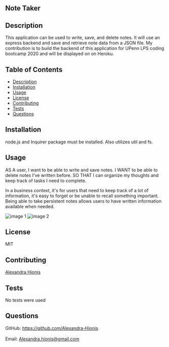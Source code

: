 
## Note Taker
## Description
This application can be used to write, save, and delete notes. It will use an express backend and save and retrieve note data from a JSON file. My contribution is to build the backend of this application for UPenn LPS coding bootcamp 2020 and will be displayed on on Heroku.
## Table of Contents
- [Description](#description)
- [Installation](#installation)
- [Usage](#usage)
- [License](#license)
- [Contributing](#contributing)
- [Tests](#tests)
- [Questions](#questions)
## Installation
node.js and Inquirer package must be installed. Also utilizes util and fs.
## Usage
AS A user, I want to be able to write and save notes.
I WANT to be able to delete notes I've written before.
SO THAT I can organize my thoughts and keep track of tasks I need to complete.

In a business context, it's for users that need to keep track of a lot of information, it's easy to forget or be unable to recall something important. Being able to take persistent notes allows users to have written information available when needed.

![image 1]()
![image 2]()
 
## License
MIT
## Contributing
[Alexandra Hionis](https://github.com/Alexandra-Hionis/README-Generator)
## Tests
No tests were used
## Questions
GitHub: https://github.com/Alexandra-Hionis<br /><br />
Email: Alexandra.hionis@gmail.com<br /><br />
